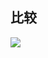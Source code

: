 



## 



## 比较

![](https://youpaiyun.zongqilive.cn/image/006tNc79ly1g3yfkhpb7uj30o80jut9k-20200226130125143.jpg)



